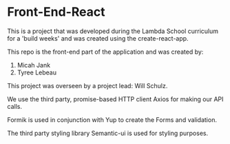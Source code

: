 # Front-End-React

This is a project that was developed during the Lambda School curriculum for a 'build weeks' and was created using the create-react-app. 

This repo is the front-end part of the application and was created by:
1. Micah Jank
2. Tyree Lebeau

This project was overseen by a project lead: Will Schulz.

We use the third party, promise-based HTTP client Axios for making our API calls.

Formik is used in conjunction with Yup to create the Forms and validation.

The third party styling library Semantic-ui is used for styling purposes.

